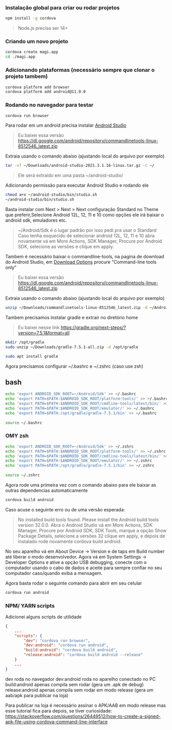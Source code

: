 

### Instalação global para criar ou rodar projetos
```bash
npm install -g cordova
```
> Node.js precisa ser 14+

### Criando um novo projeto
```bash
cordova create magi.app
cd ./magi.app
```

### Adicionando plataformas (necessário sempre que clonar o projeto tambem)
```bash
cordova platform add browser
cordova platform add android@11.0.0
```

### Rodando no navegador para testar
```bash
cordova run browser
```

Para rodar em um android precisa instalar [Android Studio](https://developer.android.com/studio/index.html)
> Eu baixei essa versão https://dl.google.com/android/repository/commandlinetools-linux-8512546_latest.zip

Extraia usando o comando abaixo (ajustando local do arquivo por exemplo)

```bash
tar -xf ~/Downloads/android-studio-2021.3.1.16-linux.tar.gz -C ~/
```
> Ele será extraido em uma pasta ~/android-studio/

Adicionando permissão para executar Android Studio e rodando ele
```bash
chmod a+x ~/android-studio/bin/studio.sh
~/android-studio/bin/studio.sh
```
Basta instalar com Next > Next > Next configuração Standard no Theme que preferir,Selecione Android 12L, 12, 11 e 10 como opções ele irá baixar o android sdk, emuladores etc.
> ~/Android/Sdk é o lugar padrão por isso pedi pra usar o Standard
> Caso tenha esquecido de selecionar android 12L, 12, 11 e 10 abra novamente vá em More Actions, SDK Manager, Procure por Android SDK, selecione as versões e clique em apply.

Tambem é necessário baixar o commandline-tools, na pagina de download do Android Studio, em [Download Options](https://developer.android.com/studio#downloads) procure "Command-line tools only"
> Eu baixei essa versão https://dl.google.com/android/repository/commandlinetools-linux-8512546_latest.zip

Extraia usando o comando abaixo (ajustando local do arquivo por exemplo)

```bash
unzip ~/Downloads/commandlinetools-linux-8512546_latest.zip -d ~/Android/Sdk
```

Tambem precisamos instalar gradle e extrair no diretório home
> Eu baixei nesse link https://gradle.org/next-steps/?version=7.5.1&format=all

```bash
mkdir /opt/gradle
sudo unzip ~/Downloads/gradle-7.5.1-all.zip -d /opt/gradle
```

```bash
sudo apt install gradle
```

Agora precisamos configurar  ~/.bashrc e ~/.zshrc (caso use zsh)

## bash

```bash
echo 'export ANDROID_SDK_ROOT=~/Android/Sdk' >> ~/.bashrc
echo 'export PATH=$PATH:$ANDROID_SDK_ROOT/platform-tools/' >> ~/.bashrc
echo 'export PATH=$PATH:$ANDROID_SDK_ROOT/cmdline-tools/latest/bin/' >> ~/.bashrc
echo 'export PATH=$PATH:$ANDROID_SDK_ROOT/emulator/' >> ~/.bashrc
echo 'export PATH=$PATH:/opt/gradle/gradle-7.5.1/bin' >> ~/.bashrc
 
source ~/.bashrc
```

### OMY zsh

```bash
echo 'export ANDROID_SDK_ROOT=~/Android/Sdk' >> ~/.zshrc
echo 'export PATH=$PATH:$ANDROID_SDK_ROOT/platform-tools/' >> ~/.zshrc
echo 'export PATH=$PATH:$ANDROID_SDK_ROOT/cmdline-tools/latest/bin/' >> ~/.zshrc
echo 'export PATH=$PATH:$ANDROID_SDK_ROOT/emulator/' >> ~/.zshrc
echo 'export PATH=$PATH:/opt/gradle/gradle-7.5.1/bin' >> ~/.zshrc
 
source ~/.zshrc
```

Agora rode uma primeira vez com o comando abaixo para ele baixar as outras dependencias automaticamente
```bash
cordova build android
```

Caso acuse o seguinte erro ou de uma versão esperada:
> No installed build tools found. Please install the Android build tools version 32.0.0.
Abra o Android Studio vá em More Actions, SDK Manager, Procure por Android SDK, SDK Tools, marque a opção Show Package Details, selecione a versões 32 clique em apply, e depois de instalado rode novamente cordova build android.

No seu aparelho vá em About Device -> Version e de taps em Build number até liberar o modo desenvolvedor.
Agora vá em System Settings -> Developer Options e ative a opção USB debugging, conecte com o computador usando o cabo de dados e aceite para sempre confiar no seu computador caso/quando exiba a mensagem.

Agora basta rodar o seguinte comando para abrir em seu celular

```bash
cordova run android
```

### NPM/ YARN scripts

Adicionei alguns scripts de utilidade
```json
{
    ...
    "scripts": {
        "dev": "cordova run browser",
        "dev:android": "cordova run android",
        "build:android": "cordova build android",
        "release:android": "cordova build android --release"
    }
    ...
}
```

dev roda no navegador
dev:android roda no aparelho conectado no PC
build:android apenas compila sem rodar (gera um .apk de debug)
release:android apenas compila sem rodar em modo release (gera um aab/apk para publicar na loja)

Para publicar na loja é necessário assinar o APK/AAB em modo release mas esse tutorial fica para depois, se tiver curiosidade:
https://stackoverflow.com/questions/26449512/how-to-create-a-signed-apk-file-using-cordova-command-line-interface
